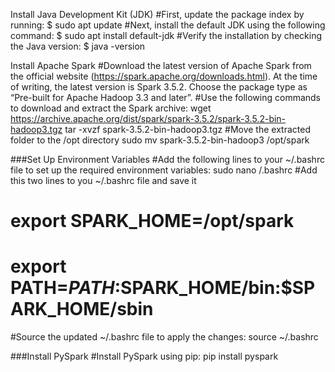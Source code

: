 Install Java Development Kit (JDK)
#First, update the package index by running:
$ sudo apt update
#Next, install the default JDK using the following command:
$ sudo apt install default-jdk
#Verify the installation by checking the Java version:
$ java -version

Install Apache Spark
#Download the latest version of Apache Spark from the official website (https://spark.apache.org/downloads.html). At the time of writing, the latest version is Spark 3.5.2. Choose the package type as “Pre-built for Apache Hadoop 3.3 and later”.
#Use the following commands to download and extract the Spark archive:
wget https://archive.apache.org/dist/spark/spark-3.5.2/spark-3.5.2-bin-hadoop3.tgz 
tar -xvzf spark-3.5.2-bin-hadoop3.tgz
#Move the extracted folder to the /opt directory
sudo mv spark-3.5.2-bin-hadoop3 /opt/spark

###Set Up Environment Variables
#Add the following lines to your ~/.bashrc file to set up the required environment variables:
sudo nano /.bashrc
#Add this two lines to you ~/.bashrc file and save it
#	export SPARK_HOME=/opt/spark
#	export PATH=$PATH:$SPARK_HOME/bin:$SPARK_HOME/sbin
#Source the updated ~/.bashrc file to apply the changes:
source ~/.bashrc

###Install PySpark
#Install PySpark using pip:
pip install pyspark
